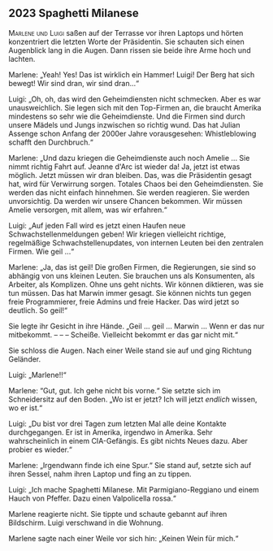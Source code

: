 ## **2023** Spaghetti Milanese

<span style="font-variant:small-caps;">Marlene und Luigi</span> saßen auf der Terrasse vor ihren Laptops und hörten konzentriert die letzten Worte der Präsidentin.
Sie schauten sich einen Augenblick lang in die Augen.
Dann rissen sie beide ihre Arme hoch und lachten.

Marlene: „Yeah!
Yes!
Das ist wirklich ein Hammer!
Luigi!
Der Berg hat sich bewegt!
Wir sind dran, wir sind dran...“

Luigi: „Oh, oh, das wird den Geheimdiensten nicht schmecken.
Aber es war unausweichlich.
Sie legen sich mit den Top-Firmen an, die braucht Amerika mindestens so sehr wie die Geheimdienste.
Und die Firmen sind durch unsere Mädels und Jungs inzwischen so richtig wund.
Das hat Julian Assenge schon Anfang der 2000er Jahre vorausgesehen: Whistleblowing schafft den Durchbruch.“

Marlene: „Und dazu kriegen die Geheimdienste auch noch Amelie ...
Sie nimmt richtig Fahrt auf.
Jeanne d'Arc ist wieder da!
Ja, jetzt ist etwas möglich.
Jetzt müssen wir dran bleiben.
Das, was die Präsidentin gesagt hat, wird für Verwirrung sorgen.
Totales Chaos bei den Geheimdiensten.
Sie werden das nicht einfach hinnehmen.
Sie werden reagieren.
Sie werden unvorsichtig.
Da werden wir unsere Chancen bekommen.
Wir müssen Amelie versorgen, mit allem, was wir erfahren.“

Luigi: „Auf jeden Fall wird es jetzt einen Haufen neue Schwachstellenmeldungen geben!
Wir kriegen vielleicht richtige, regelmäßige Schwachstellenupdates, von internen Leuten bei den zentralen Firmen.
Wie geil ...“

Marlene: „Ja, das ist geil!
Die großen Firmen, die Regierungen, sie sind so abhängig von uns kleinen Leuten.
Sie brauchen uns als Konsumenten, als Arbeiter, als Komplizen.
Ohne uns geht nichts.
Wir können diktieren, was sie tun müssen.
Das hat Marwin immer gesagt.
Sie können nichts tun gegen freie Programmierer, freie Admins und freie Hacker.
Das wird jetzt so deutlich.
So geil!“

Sie legte ihr Gesicht in ihre Hände.
„Geil ... geil ... Marwin ... Wenn er das nur mitbekommt. – – – Scheiße.
Vielleicht bekommt er das gar nicht mit.“

Sie schloss die Augen.
Nach einer Weile stand sie auf und ging Richtung Geländer.

Luigi: „Marlene!!“

Marlene: “Gut, gut.
Ich gehe nicht bis vorne.“
Sie setzte sich im Schneidersitz auf den Boden.
„Wo ist er jetzt?
Ich will jetzt <em>endlich</em> wissen, wo er ist.“

Luigi: „Du bist vor drei Tagen zum letzten Mal alle deine Kontakte durchgegangen.
Er ist in Amerika, irgendwo in Amerika.
Sehr wahrscheinlich in einem CIA-Gefängis.
Es gibt nichts Neues dazu.
Aber probier es wieder.“

Marlene: „Irgendwann finde ich eine Spur.“
Sie stand auf, setzte sich auf ihren Sessel, nahm ihren Laptop und fing an zu tippen.

Luigi: „Ich mache Spaghetti Milanese.
Mit Parmigiano-Reggiano und einem Hauch von Pfeffer.
Dazu einen Valpolicella rossa.“

Marlene reagierte nicht.
Sie tippte und schaute gebannt auf ihren Bildschirm.
Luigi verschwand in die Wohnung.

Marlene sagte nach einer Weile vor sich hin: „Keinen Wein für mich.“
